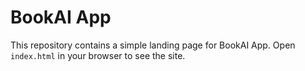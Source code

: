 # BookAI App

This repository contains a simple landing page for BookAI App. Open `index.html` in your browser to see the site.

